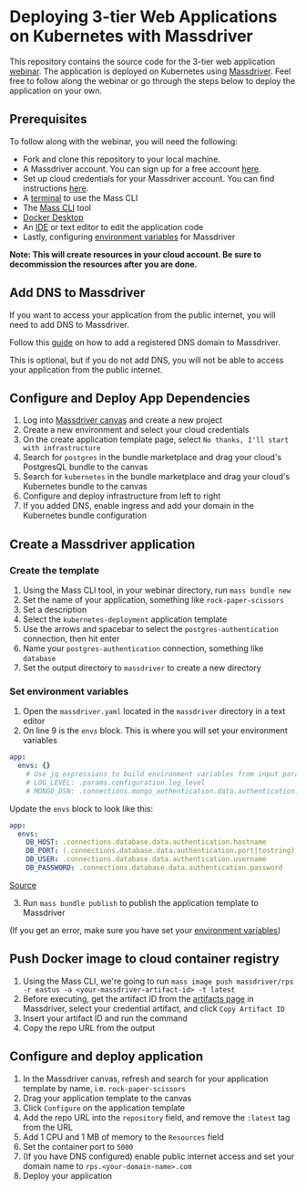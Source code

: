# Deploying 3-tier Web Applications on Kubernetes with Massdriver

This repository contains the source code for the 3-tier web application [webinar](https://www.massdriver.cloud/webinars). The application is deployed on Kubernetes using [Massdriver](https://www.massdriver.cloud/). Feel free to follow along the webinar or go through the steps below to deploy the application on your own.

## Prerequisites

To follow along with the webinar, you will need the following:

* Fork and clone this repository to your local machine.
* A Massdriver account. You can sign up for a free account [here](https://app.massdriver.cloud/register).
* Set up cloud credentials for your Massdriver account. You can find instructions [here](https://app.massdriver.cloud/organization/credentials).
* A [terminal](https://docs.massdriver.cloud/getting-started/onboarding#install-terminal) to use the Mass CLI
* The [Mass CLI](https://docs.massdriver.cloud/cli/overview) tool
* [Docker Desktop](https://docs.massdriver.cloud/getting-started/onboarding#install-docker)
* An [IDE](https://docs.massdriver.cloud/getting-started/onboarding#install-ide) or text editor to edit the application code
* Lastly, configuring [environment variables](https://docs.massdriver.cloud/cli/overview###setup) for Massdriver

**Note: This will create resources in your cloud account. Be sure to decommission the resources after you are done.**

## Add DNS to Massdriver

If you want to access your application from the public internet, you will need to add DNS to Massdriver.

Follow this [guide](https://docs.massdriver.cloud/platform/dns-zones) on how to add a registered DNS domain to Massdriver.

This is optional, but if you do not add DNS, you will not be able to access your application from the public internet.

## Configure and Deploy App Dependencies

1. Log into [Massdriver canvas](https://app.massdriver.cloud/) and create a new project
2. Create a new environment and select your cloud credentials
3. On the create application template page, select `No thanks, I'll start with infrastructure`
4. Search for `postgres` in the bundle marketplace and drag your cloud's PostgresQL bundle to the canvas
5. Search for `kubernetes` in the bundle marketplace and drag your cloud's Kubernetes bundle to the canvas
6. Configure and deploy infrastructure from left to right
7. If you added DNS, enable ingress and add your domain in the Kubernetes bundle configuration

## Create a Massdriver application

### Create the template

1. Using the Mass CLI tool, in your webinar directory, run `mass bundle new`
2. Set the name of your application, something like `rock-paper-scissors`
3. Set a description
4. Select the `kubernetes-deployment` application template
5. Use the arrows and spacebar to select the `postgres-authentication` connection, then hit enter
6. Name your `postgres-authentication` connection, something like `database`
7. Set the output directory to `massdriver` to create a new directory

### Set environment variables

1. Open the `massdriver.yaml` located in the `massdriver` directory in a text editor
2. On line 9 is the `envs` block. This is where you will set your environment variables

```yaml
app:
  envs: {}
    # Use jq expressions to build environment variables from input params or connections
    # LOG_LEVEL: .params.configuration.log_level
    # MONGO_DSN: .connections.mongo_authentication.data.authentication.username + ":" + .connections.mongo_authentication.data.authentication.password + "@" + .connections.mongo_authentication.data.authentication.hostname + ":" + (.connections.mongo_authentication.data.authentication.port|tostring)
```

Update the `envs` block to look like this:

```yaml
app:
  envs:
    DB_HOST: .connections.database.data.authentication.hostname
    DB_PORT: (.connections.database.data.authentication.port|tostring)
    DB_USER: .connections.database.data.authentication.username
    DB_PASSWORD: .connections.database.data.authentication.password
```

[Source](https://github.com/massdriver-cloud/artifact-definitions/blob/main/definitions/artifacts/postgresql-authentication.json)

3. Run `mass bundle publish` to publish the application template to Massdriver

(If you get an error, make sure you have set your [environment variables](#prerequisites))

## Push Docker image to cloud container registry

1. Using the Mass CLI, we're going to run `mass image push massdriver/rps -r eastus -a <your-massdriver-artifact-id> -t latest`
2. Before executing, get the artifact ID from the [artifacts page](https://app.massdriver.cloud/artifacts) in Massdriver, select your credential artifact, and click `Copy Artifact ID`
3. Insert your artifact ID and run the command
4. Copy the repo URL from the output

## Configure and deploy application

1. In the Massdriver canvas, refresh and search for your application template by name, i.e. `rock-paper-scissors`
2. Drag your application template to the canvas
3. Click `Configure` on the application template
4. Add the repo URL into the `repository` field, and remove the `:latest` tag from the URL
5. Add 1 CPU and 1 MB of memory to the `Resources` field
6. Set the container port to `5000`
7. (If you have DNS configured) enable public internet access and set your domain name to `rps.<your-domain-name>.com`
8. Deploy your application
